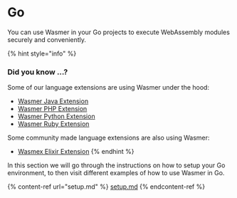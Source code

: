 # Go

You can use Wasmer in your Go projects to execute WebAssembly modules securely and conveniently.

{% hint style="info" %}
### Did you know ...?

Some of our language extensions are using Wasmer under the hood:

* [Wasmer Java Extension](https://github.com/wasmerio/wasmer-java)
* [Wasmer PHP Extension](https://github.com/wasmerio/wasmer-php)
* [Wasmer Python Extension](https://github.com/wasmerio/wasmer-python)
* [Wasmer Ruby Extension](https://github.com/wasmerio/wasmer-ruby)

Some community made language extensions are also using Wasmer:

* [Wasmex Elixir Extension](https://github.com/tessi/wasmex)
{% endhint %}

In this section we will go through the instructions on how to setup your Go environment, to then visit different examples of how to use Wasmer in Go.

{% content-ref url="setup.md" %}
[setup.md](setup.md)
{% endcontent-ref %}

